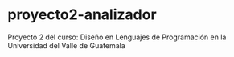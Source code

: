 # proyecto2-analizador
Proyecto 2 del curso: Diseño en Lenguajes de Programación en la Universidad del Valle de Guatemala
